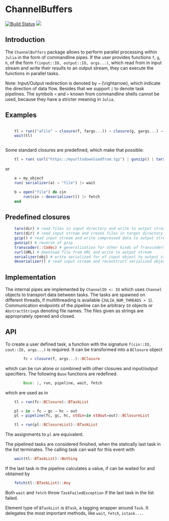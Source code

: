 # ChannelBuffers

[![Build Status][gha-img]][gha-url]     [![][codecov-img]][codecov-url]

## Introduction

The `ChannelBuffers` package allows to perform parallel processing within `Julia` in the form of commandline pipes.
If the user provides functions `f`, `g`, `h`, of the form
`f(input::IO, output::IO, args...)`, which read from in input stream and write their
results to an output stream, they can execute the functions in parallel tasks.

Note:
Input/Output redirection is denoted by `→` (\rightarrow), which indicate the direction of data flow.
Besides that we support `|` to denote task pipelines. The symbols `<` and `>` known from commandline shells cannot be used,
because they have a stricter meaning in `Julia`.

## Examples

``` julia

    tl = run(("afile" → closure(f, fargs...)) → closure(g, gargs...) → "bfile")
    wait(tl)
    
```

Some standard closures are predefined, which make that possible:

``` julia
    tl = run( curl("https::/myurltodownloadfrom.tgz") | gunzip() | tarx("targetdir") )
```

or

``` julia
    a = my_object
    run( serializer(a) → "file") |> wait

    b = open("file") do cin
        run(cin → deserializer()) |> fetch
    end
```

## Predefined closures

``` julia
    tarx(dir) # read files in input directory and write to output stream
    tarc(dir) # read input stream and create files in target directory
    gzip() # read input stream and write compressed data to output stream
    gunzip() # reverse of gzip
    transcoder(::Codec) # generalization for other kinds of TranscoderStreams
    curl(URL) # download file from URL and write to output stream
    serializer(obj) # write serialized for of input object to output stream
    deserializer() # read input stream and reconstruct serialized object
```

## Implementation

The internal pipes are implemented by `ChannelIO <: IO` which uses `Channel` objects to transport data between tasks.
The tasks are spawned on different threads, if multithreading is available (`JULIA_NUM_THREADS > 1`).
Communication endpoints of the pipeline can be arbitrary `IO` objects or `AbstractString`s denoting file names.
The files given as strings are appropriately opened and closed.

## API

To create a user defined task, a function with the signature `f(cin::IO, cout::IO, args...)` is required.
It can be transformed into a `BClosure` object

``` julia
        fc = closure(f, args...)::BClosure
```

which can be run alone or combined with other closures and input/output specifiers.
The following `Base` functions are redefined.

``` julia
        Base: |, run, pipeline, wait, fetch
```

which are used as in

``` julia
    tl = run(fc::BClosure)::BTaskList

    pl = in → fc → gc → hc → out
    pl = pipeline(fc, gc, hc, stdin=in stdout=out)::BClosureList

    tl = run(pl::BClosureList)::BTaskList
```

The assignments to `pl` are equivalent.

The pipelined tasks are considered finished, when the statically last task in the list terminates.
The calling task can wait for this event with

``` julia
    wait(tl::BTaskList)::Nothing
```

If the last task in the pipeline calculates a value, if can be waited for and obtained by

``` julia
    fetch(tl::BTaskList)::Any
```

Both `wait` and `fetch` throw `TaskFailedException` if the last task in the list failed.

Element type of `BTaskList` is `BTask`, a tagging wrapper around `Task`. It delegates the most important
methods, like `wait`, `fetch`, `istask...`.

[gha-img]: https://github.com/KlausC/ChannelBuffers.jl/workflows/CI/badge.svg
[gha-url]: https://github.com/KlausC/ChannelBuffers.jl/actions?query=workflow%3ACI

[coveral-img]: https://coveralls.io/repos/github/KlausC/ChannelBuffers.jl/badge.svg?branch=master
[coveral-url]: https://coveralls.io/github/KlausC/ChannelBuffers.jl?branch=master
[codecov-img]: https://codecov.io/gh/KlausC/ChannelBuffers.jl/branch/master/graph/badge.svg
[codecov-url]: https://codecov.io/gh/KlausC/ChannelBuffers.jl